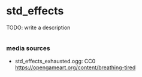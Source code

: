 # std_effects

TODO: write a description

```
```


### media sources

* std_effects_exhausted.ogg: CC0 https://opengameart.org/content/breathing-tired
